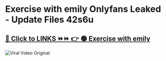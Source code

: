
 # Exercise with emily Onlyfans Leaked - Update Files 42s6u

## <h2><a href="https://clipsfans.com/Exercise_with_emily&ref=git">🔗 Click to LINKS ⏩⏩ 👉 🟢 Exercise with emily </a></h2>

<a href="https://clipsfans.com/Exercise_with_emily&ref=git" rel="nofollow" data-target="animated-image.originalLink"><img src="https://i.ibb.co.com/xMMVF88/686577567.gif" alt="Viral Video Original" style="max-width: 100%; display: inline-block;" data-target="animated-image.originalImage"></a>

